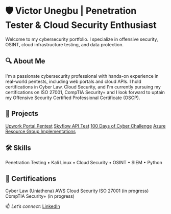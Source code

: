 # 🛡 Victor Unegbu | Penetration Tester & Cloud Security Enthusiast

Welcome to my cybersecurity portfolio. I specialize in offensive security, OSINT, cloud infrastructure testing, and data protection.

## 🔍 About Me
I'm a passionate cybersecurity professional with hands-on experience in real-world pentests, including web portals and cloud APIs. I hold certifications in Cyber Law, Cloud Security, and I'm currently pursuing my certifications on ISO 27001, CompTIA Security+ and I look forward to uptain my Offensive Security Certified Professional Certificate (OSCP).

## 💼 Projects
[Upwork Portal Pentest](https://github.com/victor-un/upwork-pentest)
[Skyflow API Test](https://github.com/victor-un/skyflow-api-testing)
[100 Days of Cyber Challenge](https://github.com/victor-un/100-days-cyber-challenge)
[Azure Resource Group Implementations](https://github.com/victor-un/rg-vn-svn-bastion-vm)

## 🛠 Skills
Penetration Testing • Kali Linux • Cloud Security • OSINT • SIEM • Python

## 📜 Certifications
Cyber Law (Uniathena)
AWS Cloud Security
ISO 27001 (in progress)
CompTIA Security+ (in progress)

📫 *Let’s connect*: [LinkedIn](www.linkedin.com/in/victor-unegbu-8405bb193)
